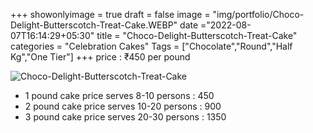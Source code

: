 +++
showonlyimage = true
draft = false
image = "img/portfolio/Choco-Delight-Butterscotch-Treat-Cake.WEBP"
date ="2022-08-07T16:14:29+05:30"
title = "Choco-Delight-Butterscotch-Treat-Cake"
categories = "Celebration Cakes"
Tags = ["Chocolate","Round","Half Kg","One Tier"]
+++
price : ₹450 per pound
<!--more-->
![Choco-Delight-Butterscotch-Treat-Cake](/img/portfolio/Choco-Delight-Butterscotch-Treat-Cake.WEBP)
* 1 pound cake price serves 8-10 persons : 450
* 2 pound cake price serves 10-20 persons : 900
* 3 pound cake price serves 20-30 persons : 1350
